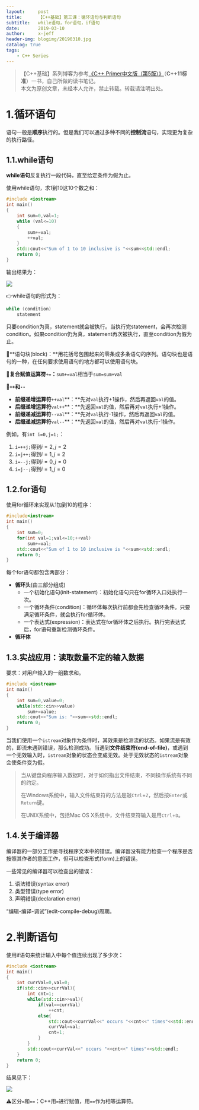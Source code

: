 ```yaml
---
layout:     post
title:      【C++基础】第三课：循环语句与判断语句
subtitle:   while语句，for语句，if语句
date:       2019-03-10
author:     x-jeff
header-img: blogimg/20190310.jpg
catalog: true
tags:
    - C++ Series
---
```

>【C++基础】系列博客为参考[《C++ Primer中文版（第5版）》](https://www.phei.com.cn/module/goods/wssd_content.jsp?bookid=37655)（**C++11标准**）一书，自己所做的读书笔记。  
>本文为原创文章，未经本人允许，禁止转载。转载请注明出处。

# 1.循环语句

语句一般是**顺序**执行的。但是我们可以通过多种不同的**控制流**语句，实现更为复杂的执行路径。

## 1.1.while语句

**while语句**反复执行一段代码，直至给定条件为假为止。

使用while语句，求1到10这10个数之和：

```c++
#include <iostream>
int main()
{
    int sum=0,val=1;
    while (val<=10)
    {
        sum+=val;
        ++val;
    }
    std::cout<<"Sum of 1 to 10 inclusive is "<<sum<<std::endl;
    return 0;
}
```

输出结果为：

![](https://xjeffblogimg.oss-cn-beijing.aliyuncs.com/BLOGIMG/BlogImage/CPPSeries/Lesson3/3x1.jpg)

👉while语句的形式为：

```c++
while (condition)
	statement
```

只要condition为真，statement就会被执行。当执行完statement，会再次检测condition。如果condition仍为真，statement再次被执行，直至condition为假为止。

🚩**语句块(block)：**用花括号包围起来的零条或多条语句的序列。语句块也是语句的一种，在任何要求使用语句的地方都可以使用语句块。

🚩**复合赋值运算符**`+=`**：**`sum+=val`相当于`sum=sum+val`

🚩**`++`和`--`**

* **前缀递增运算符**`++val`**：**先对`val`执行+1操作，然后再返回`val`的值。
* **后缀递增运算符**`val++`**：**先返回`val`的值，然后再对`val`执行+1操作。
* **前缀递减运算符**`--val`**：**先对`val`执行-1操作，然后再返回`val`的值。
* **后缀递减运算符**`val--`**：**先返回`val`的值，然后再对`val`执行-1操作。

例如，有`int i=0,j=1;`：

1. `i=++j;`得到$i=2,j=2$
2. `i=j++;`得到$i=1,j=2$
3. `i=--j;`得到$i=0,j=0$
4. `i=j--;`得到$i=1,j=0$

## 1.2.for语句

使用for循环来实现从1加到10的程序：

```c++
#include<iostream>
int main()
{
    int sum=0;
    for(int val=1;val<=10;++val)
        sum+=val;
    std::cout<<"Sum of 1 to 10 inclusive is "<<sum<<std::endl;
    return 0;
}
```

每个for语句都包含两部分：

* **循环头**(由三部分组成)
	* 一个初始化语句(init-statement)：初始化语句只在for循环入口处执行一次。
	* 一个循环条件(condition)：循环体每次执行前都会先检查循环条件。只要满足循环条件，就会执行for循环体。
	* 一个表达式(expression)：表达式在for循环体之后执行。执行完表达式后，for语句重新检测循环条件。
* **循环体**

## 1.3.实战应用：读取数量不定的输入数据

要求：对用户输入的一组数求和。

```c++
#include <iostream>
int main()
{
	int sum=0,value=0;
	while(std::cin>>value)
		sum+=value;
	std::cout<<"Sum is: "<<sum<<std::endl;
	return 0;
}
```

当我们使用一个`istream`对象作为条件时，其效果是检测流的状态。如果流是有效的，即流未遇到错误，那么检测成功。当遇到**文件结束符(end-of-file)**，或遇到一个无效输入时，`istream`对象的状态会变成无效。处于无效状态的`istream`对象会使条件变为假。

>当从键盘向程序输入数据时，对于如何指出文件结束，不同操作系统有不同的约定。  
>
>
>在Windows系统中，输入文件结束符的方法是敲`Ctrl`+`Z`，然后按`Enter`或`Return`键。  
>
>
>在UNIX系统中，包括Mac OS X系统中，文件结束符输入是用`Ctrl`+`D`。

## 1.4.关于编译器

编译器的一部分工作是寻找程序文本中的错误。编译器没有能力检查一个程序是否按照其作者的意图工作，但可以检查形式(form)上的错误。

一些常见的编译器可以检查出的错误：

1. 语法错误(syntax error)
2. 类型错误(type error)
3. 声明错误(declaration error)

“编辑-编译-调试”(edit-compile-debug)周期。

# 2.判断语句

使用if语句来统计输入中每个值连续出现了多少次：

```c++
#include <iostream>
int main()
{
    int currVal=0,val=0;
    if(std::cin>>currVal){
        int cnt=1;
        while(std::cin>>val){
            if(val==currVal)
                ++cnt;
            else{
                std::cout<<currVal<<" occurs "<<cnt<<" times"<<std::endl;
                currVal=val;
                cnt=1;
            }
        }
        std::cout<<currVal<<" occurs "<<cnt<<" times"<<std::endl;
    }
    return 0;
}
```

结果见下：

![](https://xjeffblogimg.oss-cn-beijing.aliyuncs.com/BLOGIMG/BlogImage/CPPSeries/Lesson3/3x2.jpg)

⚠️区分`=`和`==`：C++用`=`进行赋值，用`==`作为相等运算符。